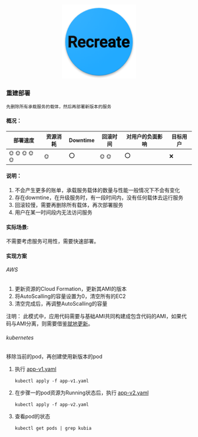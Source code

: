 <p align="center">
   <img width="200" src="recreate.png">
</p>

### 重建部署
    先删除所有承载服务的载体，然后再部署新版本的服务

#### 概况：

| 部署速度 |  资源消耗  | Downtime  | 回滚时间  | 对用户的负面影响| 目标用户|
| -------| ---------| --------| --------| --------|--------|
| :sun_with_face: :sun_with_face: :sun_with_face: :sun_with_face: :sun_with_face: |  :sun_with_face: | :o:  | :sun_with_face: :sun_with_face: | :o: | :x: |

#### 说明：
1. 不会产生更多的账单，承载服务载体的数量与性能一般情况下不会有变化
2. 存在dowmtine，在升级服务时，有一段时间内，没有任何载体去运行服务
3. 回滚较慢，需要再删除所有载体，再次部署服务
4. 用户在某一时间段内无法访问服务

#### 实际场景:
不需要考虑服务可用性，需要快速部署。


#### 实现方案

###### AWS
1. 更新资源的Cloud Formation，更新其AMI的版本
2. 将AutoScalling的容量设置为0，清空所有的EC2
3. 清空完成后，再调整AutoScalling的容量

注明：
此模式中，应用代码需要与基础AMI共同构建成包含代码的AMI，如果代码与AMI分离，则需要借鉴[就地更新](../in_place/in_place_deployment.md)。

###### kubernetes
移除当前的pod，再创建使用新版本的pod

1. 执行 [app-v1.yaml](app-v1.yaml)
   ```
   kubectl apply -f app-v1.yaml
   ```

2. 在步骤一的pod资源为Running状态后，执行 [app-v2.yaml](app-v2.yaml)
   ```
   kubectl apply -f app-v2.yaml
   ```

3. 查看pod的状态
   ```
   kubectl get pods | grep kubia
   ```
